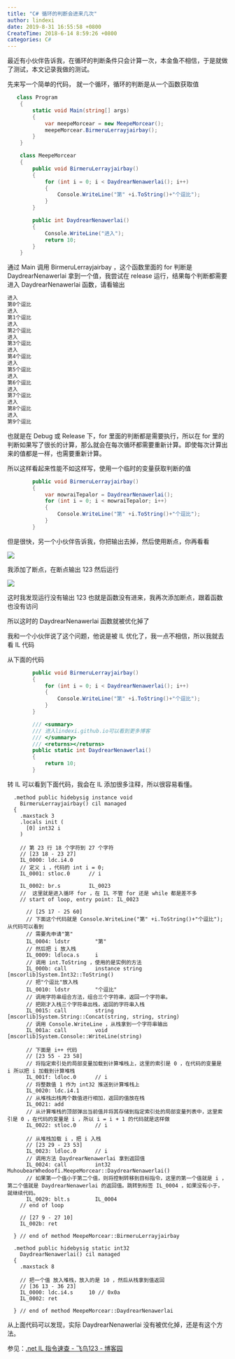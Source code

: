 ```yaml
---
title: "C# 循环的判断会进来几次"
author: lindexi
date: 2019-8-31 16:55:58 +0800
CreateTime: 2018-6-14 8:59:26 +0800
categories: C#
---
```


最近有小伙伴告诉我，在循环的判断条件只会计算一次，本金鱼不相信，于是就做了测试，本文记录我做的测试。

<!--more-->



先来写一个简单的代码， 就一个循环，循环的判断是从一个函数获取值

```csharp
   class Program
    {
        static void Main(string[] args)
        {
            var meepeMorcear = new MeepeMorcear();
            meepeMorcear.BirmeruLerrayjairbay();
        }
    }

    class MeepeMorcear
    {
        public void BirmeruLerrayjairbay()
        {
            for (int i = 0; i < DaydrearNenawerlai(); i++)
            {
                Console.WriteLine("第" +i.ToString()+"个逗比");
            }
        }

        public int DaydrearNenawerlai()
        {
            Console.WriteLine("进入");
            return 10;
        }
    }
```

通过 Main 调用 BirmeruLerrayjairbay ，这个函数里面的 for 判断是 DaydrearNenawerlai 拿到一个值，我尝试在 release 运行，结果每个判断都需要进入 DaydrearNenawerlai 函数，请看输出

```csharp
进入
第0个逗比
进入
第1个逗比
进入
第2个逗比
进入
第3个逗比
进入
第4个逗比
进入
第5个逗比
进入
第6个逗比
进入
第7个逗比
进入
第8个逗比
进入
第9个逗比
```
也就是在 Debug 或 Release 下，for 里面的判断都是需要执行，所以在 for 里的判断如果写了很长的计算，那么就会在每次循环都需要重新计算。即使每次计算出来的值都是一样，也需要重新计算。

所以这样看起来性能不如这样写，使用一个临时的变量获取判断的值

```csharp
        public void BirmeruLerrayjairbay()
        {
            var mowraiTepalor = DaydrearNenawerlai();
            for (int i = 0; i < mowraiTepalor; i++)
            {
                Console.WriteLine("第" +i.ToString()+"个逗比");
            }
        }
```

但是很快，另一个小伙伴告诉我，你把输出去掉，然后使用断点，你再看看

<!-- ![](image/C# 循环的判断会进来几次/C# 循环的判断会进来几次0.png) -->

![](http://image.acmx.xyz/lindexi%2F20186149522247.jpg)

我添加了断点，在断点输出 123 然后运行

<!-- ![](image/C# 循环的判断会进来几次/C# 循环的判断会进来几次1.png) -->

![](http://image.acmx.xyz/lindexi%2F201861495586116.jpg)

这时我发现运行没有输出 123 也就是函数没有进来，我再次添加断点，跟着函数也没有访问


所以这时的 DaydrearNenawerlai 函数就被优化掉了

我和一个小伙伴说了这个问题，他说是被 IL 优化了，我一点不相信，所以我就去看 IL 代码

从下面的代码

```csharp
        public void BirmeruLerrayjairbay()
        {
            for (int i = 0; i < DaydrearNenawerlai(); i++)
            {
                Console.WriteLine("第" +i.ToString()+"个逗比");
            }
        }

        /// <summary>
        /// 进入lindexi.github.io可以看到更多博客
        /// </summary>
        /// <returns></returns>
        public static int DaydrearNenawerlai()
        {
            return 10;
        }
```

转 IL 可以看到下面代码，我会在 IL 添加很多注释，所以很容易看懂。

```IL
  .method public hidebysig instance void 
    BirmeruLerrayjairbay() cil managed 
  {
    .maxstack 3
    .locals init (
      [0] int32 i
    )
    
    // 第 23 行 18 个字符到 27 个字符
    // [23 18 - 23 27]
    IL_0000: ldc.i4.0  
    // 定义 i ，代码的 int i = 0;   
    IL_0001: stloc.0      // i

    IL_0002: br.s         IL_0023
    //  这里就是进入循环 for ，在 IL 不管 for 还是 while 都是差不多
    // start of loop, entry point: IL_0023

      // [25 17 - 25 60]
      // 下面这个代码就是 Console.WriteLine("第" +i.ToString()+"个逗比"); 从代码可以看到
      // 需要先申请"第"
      IL_0004: ldstr        "第"
      // 然后把 i 放入栈
      IL_0009: ldloca.s     i
      // 调用 int.ToString ，使用的是实例的方法
      IL_000b: call         instance string [mscorlib]System.Int32::ToString()
      // 把"个逗比"放入栈
      IL_0010: ldstr        "个逗比"
      // 调用字符串组合方法，组合三个字符串，返回一个字符串。
      // 把刚才入栈三个字符串出栈，返回的字符串入栈
      IL_0015: call         string [mscorlib]System.String::Concat(string, string, string)
      // 调用 Console.WriteLine ，从栈拿到一个字符串输出
      IL_001a: call         void [mscorlib]System.Console::WriteLine(string)

      // 下面是 i++ 代码
      // [23 55 - 23 58]
      // 将指定索引处的局部变量加载到计算堆栈上，这里的索引是 0 ，在代码的变量是 i 所以把 i 加载到计算堆栈
      IL_001f: ldloc.0      // i
      // 将整数值 1 作为 int32 推送到计算堆栈上
      IL_0020: ldc.i4.1     
      // 从堆栈出栈两个数值进行相加，返回的值放在栈
      IL_0021: add          
      // 从计算堆栈的顶部弹出当前值并将其存储到指定索引处的局部变量列表中，这里索引是 0 ，在代码的变量是 i ，所以 i = i + 1 的代码就是这样做
      IL_0022: stloc.0      // i
 
      // 从堆栈加载 i ，把 i 入栈
      // [23 29 - 23 53]
      IL_0023: ldloc.0      // i
      // 调用方法 DaydrearNenawerlai 拿到返回值
      IL_0024: call         int32 MuhoubearWhedoofi.MeepeMorcear::DaydrearNenawerlai()
      // 如果第一个值小于第二个值，则将控制转移到目标指令，这里的第一个值就是 i ，第二个值就是 DaydrearNenawerlai 的返回值。跳转到标签 IL_0004 ，如果没有小于，就继续代码。
      IL_0029: blt.s        IL_0004
    // end of loop

    // [27 9 - 27 10]
    IL_002b: ret          

  } // end of method MeepeMorcear::BirmeruLerrayjairbay

  .method public hidebysig static int32 
    DaydrearNenawerlai() cil managed 
  {
    .maxstack 8

    // 把一个值 放入堆栈，放入的是 10 ，然后从栈拿到值返回
    // [36 13 - 36 23]
    IL_0000: ldc.i4.s     10 // 0x0a
    IL_0002: ret          

  } // end of method MeepeMorcear::DaydrearNenawerlai
```

从上面代码可以发现，实际 DaydrearNenawerlai 没有被优化掉，还是有这个方法。

参见：[.net IL 指令速查 - 飞鸟123 - 博客园](https://www.cnblogs.com/flyingbirds123/archive/2011/01/29/1947626.html )





